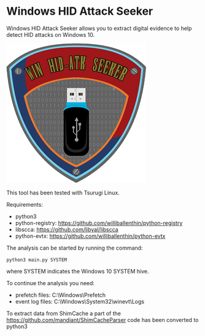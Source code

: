 # Windows HID Attack Seeker

Windows HID Attack Seeker allows you to extract digital evidence to help detect HID attacks on Windows 10.

![alt text](https://github.com/ken-42/win-hid-atk-seeker/blob/master/images/logo.png)

This tool has been tested with Tsurugi Linux.

Requirements:
- python3
- python-registry: https://github.com/williballenthin/python-registry
- libscca: https://github.com/libyal/libscca
- python-evtx: https://github.com/williballenthin/python-evtx

The analysis can be started by running the command:
```
python3 main.py SYSTEM
```
where SYSTEM indicates the Windows 10 SYSTEM hive.

To continue the analysis you need:
- prefetch files: C:\Windows\Prefetch
- event log files: C:\Windows\System32\winevt\Logs

To extract data from ShimCache a part of the https://github.com/mandiant/ShimCacheParser code has been converted to python3
